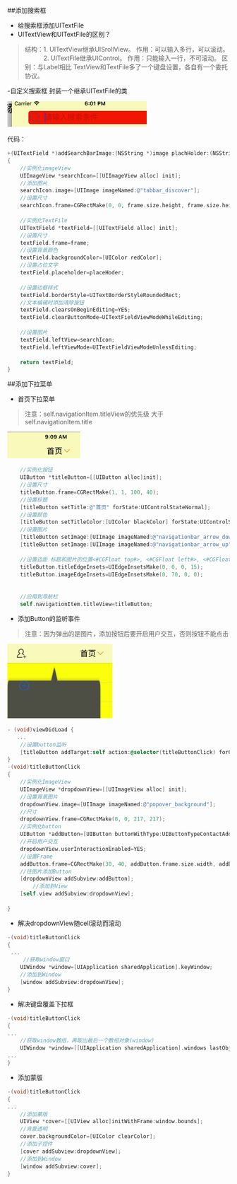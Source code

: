 ##添加搜索框
- 给搜索框添加UITextFile
 - UITextView和UITextFile的区别？
 >结构：1. UITextView继承UISrollView。 作用：可以输入多行，可以滚动。
 >　　　2. UITextFile继承UIControl。    作用：只能输入一行，不可滚动。
 >区别：与Label相比  TextView和TextFile多了一个键盘设置，各自有一个委托协议。
 
-自定义搜索框
封装一个继承UITextFile的类 

![](/assets/Snip20170925_3.png)

代码：

```objectivec
+(UITextField *)addSearchBarImage:(NSString *)image plachHolder:(NSString *)placeHoder frame:(CGRect)frame
{
    //实例化imageView
    UIImageView *searchIcon=[[UIImageView alloc] init];
    //添加图片
    searchIcon.image=[UIImage imageNamed:@"tabbar_discover"];
    //设置尺寸
    searchIcon.frame=CGRectMake(0, 0, frame.size.height, frame.size.height);
    
    //实例化TextFile
    UITextField *textField=[[UITextField alloc] init];
    //设置尺寸
    textField.frame=frame;
    //设置背景颜色
    textField.backgroundColor=[UIColor redColor];
    //设置占位文字
    textField.placeholder=placeHoder;
    
    //设置边框样式
    textField.borderStyle=UITextBorderStyleRoundedRect;
    //文本编辑时添加清除按钮
    textField.clearsOnBeginEditing=YES;
    textField.clearButtonMode=UITextFieldViewModeWhileEditing;
    
    //设置图片
    textField.leftView=searchIcon;
    textField.leftViewMode=UITextFieldViewModeUnlessEditing;
    
    return textField;
}
```

##添加下拉菜单
 - 首页下拉菜单
 >注意：self.navigationItem.titleView的优先级 大于 self.navigationItem.title

![](/assets/Snip20170926_1.png)


```objectivec
    //实例化按钮
    UIButton *titleButton=[[UIButton alloc]init];
    //设置尺寸
    titleButton.frame=CGRectMake(1, 1, 100, 40);
    //设置标题
    [titleButton setTitle:@"首页" forState:UIControlStateNormal];
    //设置颜色
    [titleButton setTitleColor:[UIColor blackColor] forState:UIControlStateNormal];
    //设置图片
    [titleButton setImage:[UIImage imageNamed:@"navigationbar_arrow_down"] forState:UIControlStateNormal];
    [titleButton setImage:[UIImage imageNamed:@"navigationbar_arrow_up"] forState:UIControlStateHighlighted];
    
    //设置边距 标题和图片的位置<#CGFloat top#>, <#CGFloat left#>, <#CGFloat bottom#>, <#CGFloat right#>
    titleButton.titleEdgeInsets=UIEdgeInsetsMake(0, 0, 0, 15);
    titleButton.imageEdgeInsets=UIEdgeInsetsMake(0, 70, 0, 0);
    
    
    //应用到导航栏
    self.navigationItem.titleView=titleButton;

```
 - 添加Button的监听事件
  >注意：因为弹出的是图片，添加按钮后要开启用户交互，否则按钮不能点击
  
![](/assets/Snip20170926_3.png)


```objectivec
- (void)viewDidLoad {
   ...
    //设置button监听
    [titleButton addTarget:self action:@selector(titleButtonClick) forControlEvents:UIControlEventTouchUpInside];
}
-(void)titleButtonClick
{
    //实例化ImageView
    UIImageView *dropdownView=[[UIImageView alloc] init];
    //设置背景图片
    dropdownView.image=[UIImage imageNamed:@"popover_background"];
    //尺寸
    dropdownView.frame=CGRectMake(0, 0, 217, 217);
    //实例化button
    UIButton *addButton=[UIButton buttonWithType:UIButtonTypeContactAdd];
    //开启用户交互
    dropdownView.userInteractionEnabled=YES;
    //设置Frame
    addButton.frame=CGRectMake(30, 40, addButton.frame.size.width, addButton.frame.size.height);
    //往图片添加Button
    [dropdownView addSubview:addButton];
        //添加到View
    [self.view addSubview:dropdownView];

}
```
 - 解决dropdownView随cell滚动而滚动


```objectivec
-(void)titleButtonClick
{
 ...
     //获取window窗口
    UIWindow *window=[UIApplication sharedApplication].keyWindow;
    //添加到Window
    [window addSubview:dropdownView];
}
```
- 解决键盘覆盖下拉框


```objectivec 
-(void)titleButtonClick
{
...
    //获取window数组，再取出最后一个数组对象(window)
    UIWindow *window=[[UIApplication sharedApplication].windows lastObject];
...
}
```
- 添加蒙版

```objectivec 
-(void)titleButtonClick
{
...
    //添加蒙版
    UIView *cover=[[UIView alloc]initWithFrame:window.bounds];
    //背景透明
    cover.backgroundColor=[UIColor clearColor];
    //添加子控件
    [cover addSubview:dropdownView];
    //添加到Window
    [window addSubview:cover];
}
```





 




